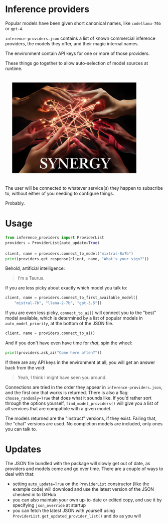 # Inference providers

Popular models have been given short canonical names, like `codellama-70b` or `gpt-4`. 

`inference-providers.json` contains a list of known commercial inference providers, the models they offer, and their magic internal names.

The environment contain API keys for one or more of those providers.

These things go together to allow auto-selection of model sources at runtime.

<img width="400px" style="padding:20px" src="docs/synergy.jpg">

The user will be connected to whatever service(s) they happen to subscribe to, without either of you needing to configure things.

Probably.

# Usage
``` Python
from inference_providers import ProviderList
providers = ProviderList(auto_update=True)

client, name = providers.connect_to_model("mixtral-8x7b")
print(providers.get_response(client, name, "What's your sign?"))
```
Behold, artificial intelligence:
> I'm a Taurus.

If you are less picky about exactly which model you talk to:
``` Python
client, name = providers.connect_to_first_available_model([
    "mistral-7b", "llama-2-7b", "gpt-3.5"])
```
If you are even less picky, `connect_to_ai()` will connect you to the "best" model available, which is determined by a list of popular models in `auto_model_priority`, at the bottom of the JSON file.
``` Python
client, name = providers.connect_to_ai()
```
And if you don't have even have time for *that*, spin the wheel:
``` Python
print(providers.ask_ai("Come here often?"))
```
If there are any API keys in the environment at all, you will get an answer back from the void:

> Yeah, I think I might have seen you around.

Connections are tried in the order they appear in `inference-providers.json`, and the first one that works is returned. There is also a flag `choose_randomly=True` that does what it sounds like. If you'd rather sort through the options yourself, `find_model_providers()` will give you a list of all services that are compatible with a given model.

The models returned are the "instruct" versions, if they exist. Failing that, the "chat" versions are used. No completion models are included, only ones you can talk to.

# Updates

The JSON file bundled with the package will slowly get out of date, as providers and models come and go over time. There are a couple of ways to deal with that:

- setting `auto_update=True` on the `ProviderList` constructor (like the example code) will download and use the latest version of the JSON checked in to GitHub
- you can also maintain your own up-to-date or edited copy, and use it by specifying `json_override` at startup
- you can fetch the latest JSON with yourself using `ProviderList.get_updated_provider_list()` and do as you will


